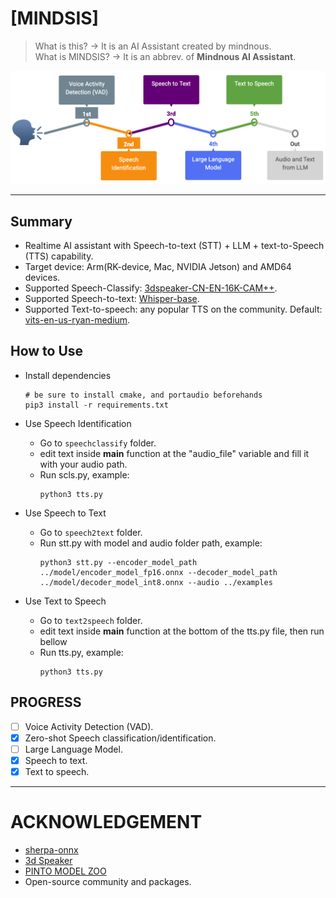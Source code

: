 # [MINDSIS]

> What is this? -> It is an AI Assistant created by mindnous.\
> What is MINDSIS? -> It is an abbrev. of **Mindnous AI Assistant**.

![](./AI_ASSISTANT.png)

---


## Summary
- Realtime AI assistant with Speech-to-text (STT) + LLM + text-to-Speech (TTS) capability.
- Target device: Arm(RK-device, Mac, NVIDIA Jetson) and AMD64 devices.
- Supported Speech-Classify: [3dspeaker-CN-EN-16K-CAM++](https://github.com/k2-fsa/sherpa-onnx/releases/tag/speaker-recongition-models).
- Supported Speech-to-text: [Whisper-base](https://huggingface.co/onnx-community/whisper-base).
- Supported Text-to-speech: any popular TTS on the community. Default: [vits-en-us-ryan-medium](https://huggingface.co/csukuangfj/vits-piper-en_US-ryan-medium).

## How to Use

- Install dependencies
  ```
  # be sure to install cmake, and portaudio beforehands
  pip3 install -r requirements.txt
  ```

- Use Speech Identification
  * Go to ```speechclassify``` folder.
  * edit text inside **__main__** function at the "audio_file" variable and fill it with your audio path.
  * Run scls.py, example:
    ```
    python3 tts.py
    ```

- Use Speech to Text
  * Go to ```speech2text``` folder.
  * Run stt.py with model and audio folder path, example:
    ```
    python3 stt.py --encoder_model_path ../model/encoder_model_fp16.onnx --decoder_model_path ../model/decoder_model_int8.onnx --audio ../examples
    ```

- Use Text to Speech
  * Go to ```text2speech``` folder.
  * edit text inside **__main__** function at the bottom of the tts.py file,  then run bellow
  * Run tts.py, example:
    ```
    python3 tts.py
    ```

## PROGRESS

- [ ] Voice Activity Detection (VAD).
- [x] Zero-shot Speech classification/identification.
- [ ] Large Language Model.
- [x] Speech to text.
- [x] Text to speech.

---

# ACKNOWLEDGEMENT

- [sherpa-onnx](https://k2-fsa.github.io/sherpa/index.html)
- [3d Speaker](https://github.com/modelscope/3D-Speaker.git)
- [PINTO MODEL ZOO](https://k2-fsa.github.io/sherpa/index.html)
- Open-source community and packages.